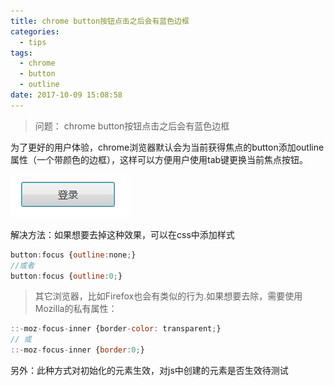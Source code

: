 ```yaml
---
title: chrome button按钮点击之后会有蓝色边框
categories:
  - tips
tags:
  - chrome
  - button
  - outline
date: 2017-10-09 15:08:58
---
```

> 问题： chrome button按钮点击之后会有蓝色边框

<!-- more -->

为了更好的用户体验，chrome浏览器默认会为当前获得焦点的button添加outline属性（一个带颜色的边框），这样可以方便用户使用tab键更换当前焦点按钮。

![蓝色边框](/images/button-outline.jpg)

解决方法：如果想要去掉这种效果，可以在css中添加样式
```Javascript
button:focus {outline:none;}
//或者
button:focus {outline:0;}
```
>其它浏览器，比如Firefox也会有类似的行为.如果想要去除，需要使用Mozilla的私有属性：
```Javascript
::-moz-focus-inner {border-color: transparent;}
// 或
::-moz-focus-inner {border:0;}
```


另外：此种方式对初始化的元素生效，对js中创建的元素是否生效待测试
